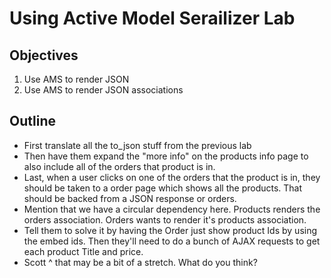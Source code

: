 # Using Active Model Serailizer Lab

## Objectives

  1. Use AMS to render JSON
  2. Use AMS to render JSON associations

## Outline

  * First translate all the to_json stuff from the previous lab
  * Then have them expand the "more info" on the products info page to also
    include all of the orders that product is in.
  * Last, when a user clicks on one of the orders that the product is in, they should be taken to a order page which shows all the products. That should be backed from a JSON response or orders.
  * Mention that we have a circular dependency here. Products renders the orders association. Orders wants to render it's products association.
  * Tell them to solve it by having the Order just show product Ids by using the embed ids. Then they'll need to do a bunch of AJAX requests to get each product Title and price.
  * Scott ^ that may be a bit of a stretch. What do you think?
